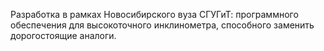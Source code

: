 Разработка в рамках Новосибирского вуза СГУГиТ: программного обеспечения для высокоточного инклинометра, способного заменить дорогостоящие аналоги.
